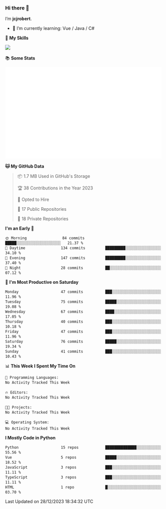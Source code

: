 ### Hi there 👋

I’m **jcjrobert**.

- 🌱 I’m currently learning: Vue / Java / C#

🌟 **My Skills**

![](https://img.shields.io/badge/-Python-3e74a2?style=flat-square&logo=Python&logoColor=fff)

📚 **Some Stats**

![](https://github.com/jcjrobert/github-stats/blob/master/generated/overview.svg)

<!--START_SECTION:waka-->
**🐱 My GitHub Data** 

> 📦 1.7 MB Used in GitHub's Storage 
 > 
> 🏆 38 Contributions in the Year 2023
 > 
> 💼 Opted to Hire
 > 
> 📜 17 Public Repositories 
 > 
> 🔑 18 Private Repositories 
 > 
**I'm an Early 🐤** 

```text
🌞 Morning                84 commits          █████░░░░░░░░░░░░░░░░░░░░   21.37 % 
🌆 Daytime                134 commits         █████████░░░░░░░░░░░░░░░░   34.10 % 
🌃 Evening                147 commits         █████████░░░░░░░░░░░░░░░░   37.40 % 
🌙 Night                  28 commits          ██░░░░░░░░░░░░░░░░░░░░░░░   07.12 % 
```
📅 **I'm Most Productive on Saturday** 

```text
Monday                   47 commits          ███░░░░░░░░░░░░░░░░░░░░░░   11.96 % 
Tuesday                  75 commits          █████░░░░░░░░░░░░░░░░░░░░   19.08 % 
Wednesday                67 commits          ████░░░░░░░░░░░░░░░░░░░░░   17.05 % 
Thursday                 40 commits          ███░░░░░░░░░░░░░░░░░░░░░░   10.18 % 
Friday                   47 commits          ███░░░░░░░░░░░░░░░░░░░░░░   11.96 % 
Saturday                 76 commits          █████░░░░░░░░░░░░░░░░░░░░   19.34 % 
Sunday                   41 commits          ███░░░░░░░░░░░░░░░░░░░░░░   10.43 % 
```


📊 **This Week I Spent My Time On** 

```text
💬 Programming Languages: 
No Activity Tracked This Week

🔥 Editors: 
No Activity Tracked This Week

🐱‍💻 Projects: 
No Activity Tracked This Week

💻 Operating System: 
No Activity Tracked This Week
```

**I Mostly Code in Python** 

```text
Python                   15 repos            ██████████████░░░░░░░░░░░   55.56 % 
Vue                      5 repos             █████░░░░░░░░░░░░░░░░░░░░   18.52 % 
JavaScript               3 repos             ███░░░░░░░░░░░░░░░░░░░░░░   11.11 % 
TypeScript               3 repos             ███░░░░░░░░░░░░░░░░░░░░░░   11.11 % 
HTML                     1 repo              █░░░░░░░░░░░░░░░░░░░░░░░░   03.70 % 
```




 Last Updated on 28/12/2023 18:34:32 UTC
<!--END_SECTION:waka-->
